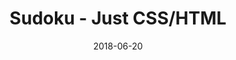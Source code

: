 ---
title: 'Sudoku - Just CSS/HTML'
description: 'Complete a sudoku puzzle without Javascript or server-side interaction.'
gametype: 'simple'
gameid: 83
date: 2018-06-20
tags: []
draft: false
type: 'games'
num19: [{'idx':1,'arr1':[1,2,3,4,5,6,7,8,9],'arr2':[1,2,3,4,5,6,7,8,9]},{'idx':2,'arr1':[1,2,3,4,5,6,7,8,9],'arr2':[1,2,3,4,5,6,7,8,9]},{'idx':3,'arr1':[1,2,3,4,5,6,7,8,9],'arr2':[1,2,3,4,5,6,7,8,9]},{'idx':4,'arr1':[1,2,3,4,5,6,7,8,9],'arr2':[1,2,3,4,5,6,7,8,9]},{'idx':5,'arr1':[1,2,3,4,5,6,7,8,9],'arr2':[1,2,3,4,5,6,7,8,9]},{'idx':6,'arr1':[1,2,3,4,5,6,7,8,9],'arr2':[1,2,3,4,5,6,7,8,9]},{'idx':7,'arr1':[1,2,3,4,5,6,7,8,9],'arr2':[1,2,3,4,5,6,7,8,9]},{'idx':8,'arr1':[1,2,3,4,5,6,7,8,9],'arr2':[1,2,3,4,5,6,7,8,9]},{'idx':9,'arr1':[1,2,3,4,5,6,7,8,9],'arr2':[1,2,3,4,5,6,7,8,9]}]
puzzle: [[3, 0, 0, 0, 0, 4, 0, 0, 2], [0, 1, 5, 0, 0, 0, 0, 8, 0], [0, 0, 7, 0, 8, 9, 1, 3, 0], [6, 0, 1, 0, 9, 0, 0, 0, 0], [0, 0, 8, 1, 0, 2, 9, 0, 0], [0, 0, 0, 0, 7, 0, 5, 0, 8], [0, 2, 9, 4, 6, 0, 8, 0, 0], [0, 5, 0, 0, 0, 0, 6, 7, 0], [8, 0, 0, 9, 0, 0, 0, 0, 1]]
layout: 'sudokucssstatic'
---